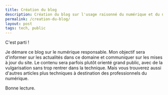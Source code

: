 ```yaml
---
title: Création du blog
description: Création du blog sur l'usage raisonné du numérique et du numérique responsable
permalink: /creation-du-blog/
layout: post
tags: tech, public
---
```


C'est parti ! 

Je démare ce blog sur le numérique responsable. Mon objectif sera d'informer sur les actualités dans ce domaine et communiquer sur les mises à jour du site. Le contenu sera parfois plutôt orienté grand public, avec de la vulgarisation sans trop rentrer dans la technique. Mais vous trouverez aussi d'autres articles plus techniques à destination des professionnels du numérique.

Bonne lecture.

